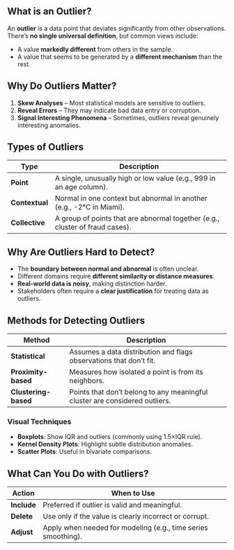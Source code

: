 ## What is an Outlier?

An **outlier** is a data point that deviates significantly from other observations. There’s **no single universal definition**, but common views include:

- A value **markedly different** from others in the sample.
- A value that seems to be generated by a **different mechanism** than the rest.
## Why Do Outliers Matter?

1. **Skew Analyses** – Most statistical models are sensitive to outliers.
2. **Reveal Errors** – They may indicate bad data entry or corruption.
3. **Signal Interesting Phenomena** – Sometimes, outliers reveal genuinely interesting anomalies.
## Types of Outliers

|Type|Description|
|---|---|
|**Point**|A single, unusually high or low value (e.g., 999 in an age column).|
|**Contextual**|Normal in one context but abnormal in another (e.g., -2°C in Miami).|
|**Collective**|A group of points that are abnormal together (e.g., cluster of fraud cases).|
## Why Are Outliers Hard to Detect?

- The **boundary between normal and abnormal** is often unclear.
- Different domains require **different similarity or distance measures**.
- **Real-world data is noisy**, making distinction harder.
- Stakeholders often require a **clear justification** for treating data as outliers.
## Methods for Detecting Outliers

| Method               | Description                                                                 |
| -------------------- | --------------------------------------------------------------------------- |
| **Statistical**      | Assumes a data distribution and flags observations that don’t fit.          |
| **Proximity-based**  | Measures how isolated a point is from its neighbors.                        |
| **Clustering-based** | Points that don’t belong to any meaningful cluster are considered outliers. |
### Visual Techniques

- **Boxplots**: Show IQR and outliers (commonly using 1.5×IQR rule).
- **Kernel Density Plots**: Highlight subtle distribution anomalies.
- **Scatter Plots**: Useful in bivariate comparisons.
## What Can You Do with Outliers?

| Action      | When to Use                                                   |
| ----------- | ------------------------------------------------------------- |
| **Include** | Preferred if outlier is valid and meaningful.                 |
| **Delete**  | Use only if the value is clearly incorrect or corrupt.        |
| **Adjust**  | Apply when needed for modeling (e.g., time series smoothing). |
